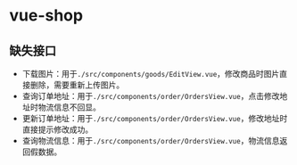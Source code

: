 # vue-shop

## 缺失接口

* 下载图片：用于`./src/components/goods/EditView.vue`，修改商品时图片直接删除，需要重新上传图片。
* 查询订单地址：用于`./src/components/order/OrdersView.vue`，点击修改地址时物流信息不回显。
* 更新订单地址：用于`./src/components/order/OrdersView.vue`，修改地址时直接提示修改成功。
* 查询物流信息：用于`./src/components/order/OrdersView.vue`，物流信息返回假数据。